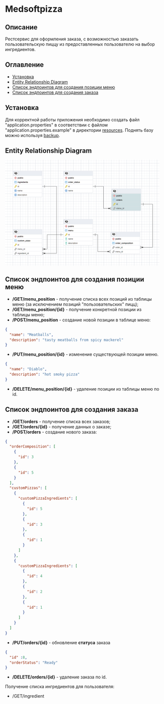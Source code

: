# Medsoftpizza

## Описание

Рестсервис для оформления заказа, с возможностью заказать пользовательскую пиццу из предоставленных пользователю на выбор ингредиентов.

## Оглавление

- [Установка](#installation)
- [Entity Relationship Diagram](#erd)
- [Список эндпоинтов для создания позиции меню](#usagemenu)
- [Список эндпоинтов для создания заказа](#usageorder)

##  Установка
Для корректной работы приложения необходимо создать файл "application.properties" в соответствии с файлом "application.properties.example" в директории [resources](src/main/resources/). Поднять базу можно используя [backup](assets).
## Entity Relationship Diagram
![ERD diagram](assets/images/Schemas.png)

## Список эндпоинтов для создания позиции меню
* **/GET/menu_position** - получение списка всех позиций из таблицы меню (за исключением позиций "пользовательских" пицц);
* **/GET/menu_position/{id}** - получение конкретной позиции из таблицы меню;
* **/POST/menu_position** - создание новой позиции в таблице меню:

```json
{
  "name": "Meatballs",
  "description": "tasty meatballs from spicy mackerel"
}
```
* **/PUT/menu_position/{id}** - изменение существующей позиции меню.

```json
{
  "name": "Diablo",
  "description": "hot smoky pizza"
}
```
* **/DELETE/menu_position/{id}** - удаление позиции из таблицы меню по id.

## Список эндпоинтов для создания заказа
* **/GET/orders** - получение списка всех заказов;
* **/GET/orders/{id}** - получение данных о заказе;
* **/POST/orders** - создание нового заказа:

```json
{
  "orderComposition": [
    {
      "id": 3
    },
    {
      "id": 5
    }
  ],
  "customPizzas": [
    {
      "customPizzaIngredients": [
        {
          "id": 5
        },
        {
          "id": 3
        },
        {
          "id": 1
        }
      ]
    },
    {
      "customPizzaIngredients": [
        {
          "id": 4
        },
        {
          "id": 2
        },
        {
          "id": 1
        }
      ]
    }
  ]
}
```
* **/PUT/orders/{id}** - обновление <strong>статуса</strong> заказа

```json
{
  "id" :8,
  "orderStatus": "Ready"
}
```
* **/DELETE/orders/{id}** - удаление заказа по id.

Получение списка ингредиентов для пользователя:
* /GET/ingredient

